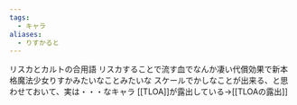 ```yaml
---
tags:
  - キャラ
aliases:
  - りすかると
---
```


リスカとカルトの合用語
リスカすることで流す血でなんか凄い代償効果で新本格魔法少女りすかみたいなことみたいな
スケールでかしなことが出来る、と思わせておいて、実は・・・なキャラ
[[TLOA]]が露出している→[[TLOAの露出]]